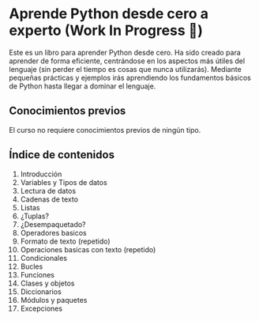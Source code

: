 # Aprende Python desde cero a experto (Work In Progress :construction:)

Este es un libro para aprender Python desde cero. Ha sido creado para aprender de forma eficiente, centrándose en los aspectos más útiles del lenguaje (sin perder el tiempo es cosas que nunca utilizarás). Mediante pequeñas prácticas y ejemplos irás aprendiendo los fundamentos básicos de Python  hasta llegar a dominar el lenguaje.

## Conocimientos previos
El curso no requiere conocimientos previos de ningún tipo.

## Índice de contenidos

 1. Introducción
 2. Variables y Tipos de datos
 6. Lectura de datos
 3. Cadenas de texto
 4. Listas
 5. ¿Tuplas?
 6. ¿Desempaquetado?
 7. Operadores basicos
 8. Formato de texto (repetido)
 9. Operaciones basicas con texto (repetido)
 10. Condicionales
 11. Bucles
 12. Funciones
 13. Clases y objetos
 14. Diccionarios
 15. Módulos y paquetes
 16. Excepciones

